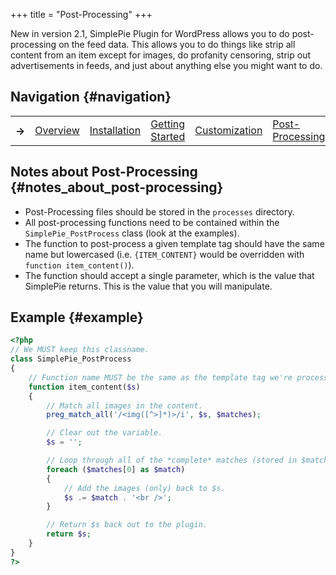 +++
title = "Post-Processing"
+++

New in version 2.1, SimplePie Plugin for WordPress allows you to do post-processing on the feed data. This allows you to do things like strip all content from an item except for images, do profanity censoring, strip out advertisements in feeds, and just about anything else you might want to do.

## Navigation {#navigation}

<table class="inline">
<tbody>
<tr>
<th>→</th>
<td><a href="@/wiki/plugins/wordpress/simplepie_plugin_for_wordpress/_index.md">Overview</a></td>
<td><a href="@/wiki/plugins/wordpress/simplepie_plugin_for_wordpress/installation.md">Installation</a></td>
<td><a href="@/wiki/plugins/wordpress/simplepie_plugin_for_wordpress/usage.md">Getting Started</a></td>
<td><a href="@/wiki/plugins/wordpress/simplepie_plugin_for_wordpress/customization.md">Customization</a></td>
<td><span class="curid"><a href="@/wiki/plugins/wordpress/simplepie_plugin_for_wordpress/processing.md">Post-Processing</a></span></td>
<td><a href="@/wiki/plugins/wordpress/simplepie_plugin_for_wordpress/troubleshooting.md">Troubleshooting</a></td>
</tr>
</tbody>
</table>

## Notes about Post-Processing {#notes_about_post-processing}

- Post-Processing files should be stored in the `processes` directory.
- All post-processing functions need to be contained within the `SimplePie_PostProcess` class (look at the examples).
- The function to post-process a given template tag should have the same name but lowercased (i.e. `{ITEM_CONTENT}` would be overridden with `function item_content()`).
- The function should accept a single parameter, which is the value that SimplePie returns. This is the value that you will manipulate.

## Example {#example}

```php
<?php
// We MUST keep this classname.
class SimplePie_PostProcess
{
    // Function name MUST be the same as the template tag we're processing, all lowercase, and MUST accept a single string parameter.
    function item_content($s)
    {
        // Match all images in the content.
        preg_match_all('/<img([^>]*)>/i', $s, $matches);

        // Clear out the variable.
        $s = '';

        // Loop through all of the *complete* matches (stored in $matches[0]).
        foreach ($matches[0] as $match)
        {
            // Add the images (only) back to $s.
            $s .= $match . '<br />';
        }

        // Return $s back out to the plugin.
        return $s;
    }
}
?>
```
